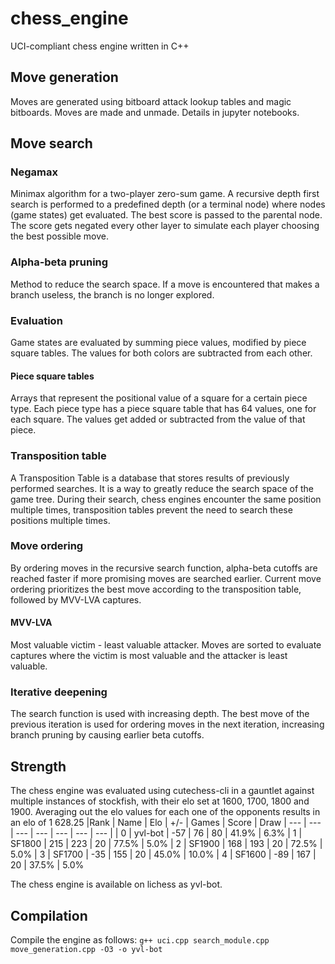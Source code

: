 # chess_engine
UCI-compliant chess engine written in C++

## Move generation
Moves are generated using bitboard attack lookup tables and magic bitboards. Moves are made and unmade. Details in jupyter notebooks.

## Move search
### Negamax
Minimax algorithm for a two-player zero-sum game. A recursive depth first search is performed to a predefined depth (or a terminal node) where nodes (game states) get evaluated. The best score is passed to the parental node. The score gets negated every other layer to simulate each player choosing the best possible move.
### Alpha-beta pruning
Method to reduce the search space. If a move is encountered that makes a branch useless, the branch is no longer explored.
### Evaluation
Game states are evaluated by summing piece values, modified by piece square tables. The values for both colors are subtracted from each other.
#### Piece square tables
Arrays that represent the positional value of a square for a certain piece type. Each piece type has a piece square table that has 64 values, one for each square. The values get added or subtracted from the value of that piece.
### Transposition table
A Transposition Table is a database that stores results of previously performed searches. It is a way to greatly reduce the search space of  the game tree. During their search, chess engines encounter the same position multiple times, transposition tables prevent the need to search these positions multiple times.
### Move ordering
By ordering moves in the recursive search function, alpha-beta cutoffs are reached faster if more promising moves are searched earlier. Current move ordering prioritizes the best move according to the transposition table, followed by MVV-LVA captures.
#### MVV-LVA
Most valuable victim - least valuable attacker. Moves are sorted to evaluate captures where the victim is most valuable and the attacker is least valuable.
### Iterative deepening
The search function is used with increasing depth. The best move of the previous iteration is used for ordering moves in the next iteration, increasing branch pruning by causing earlier beta cutoffs.

## Strength
The chess engine was evaluated using cutechess-cli in a gauntlet against multiple instances of stockfish, with their elo set at 1600, 1700, 1800 and 1900. Averaging out the elo values for each one of the opponents results in an elo of 1 628.25
|Rank | Name |                         Elo |    +/-  | Games |  Score  |  Draw
| --- | --- | --- | --- | --- | --- | --- |
| 0 | yvl-bot |                      -57  |    76   |   80 |  41.9%  |  6.3%
| 1 | SF1800  |                      215  |   223   |   20 |  77.5%  |  5.0%
| 2 | SF1900  |                       168  |   193   |   20 |  72.5%  |  5.0%
| 3 | SF1700  |                       -35  |   155   |   20 |  45.0%  | 10.0%
| 4 | SF1600  |                     -89  |   167   |   20 |  37.5%  | 5.0%

The chess engine is available on lichess as yvl-bot.

## Compilation
Compile the engine as follows:
```g++ uci.cpp search_module.cpp move_generation.cpp -O3 -o yvl-bot```